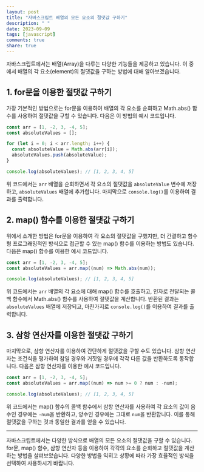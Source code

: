 ```yaml
---
layout: post
title: "자바스크립트 배열의 모든 요소의 절댓값 구하기"
description: " "
date: 2023-09-09
tags: [javascript]
comments: true
share: true
---
```


자바스크립트에서는 배열(Array)을 다루는 다양한 기능들을 제공하고 있습니다. 이 중에서 배열의 각 요소(element)의 절댓값을 구하는 방법에 대해 알아보겠습니다.

## 1. for문을 이용한 절댓값 구하기

가장 기본적인 방법으로는 for문을 이용하여 배열의 각 요소를 순회하고 Math.abs() 함수를 사용하여 절댓값을 구할 수 있습니다. 다음은 이 방법의 예시 코드입니다.

```javascript
const arr = [1, -2, 3, -4, 5];
const absoluteValues = [];

for (let i = 0; i < arr.length; i++) {
  const absoluteValue = Math.abs(arr[i]);
  absoluteValues.push(absoluteValue);
}

console.log(absoluteValues); // [1, 2, 3, 4, 5]
```

위 코드에서는 `arr` 배열을 순회하면서 각 요소의 절댓값을 `absoluteValue` 변수에 저장하고, `absoluteValues` 배열에 추가합니다. 마지막으로 `console.log()`를 이용하여 결과를 출력합니다.

## 2. map() 함수를 이용한 절댓값 구하기

위에서 소개한 방법은 for문을 이용하여 각 요소의 절댓값을 구했지만, 더 간결하고 함수형 프로그래밍적인 방식으로 접근할 수 있는 map() 함수를 이용하는 방법도 있습니다. 다음은 map() 함수를 이용한 예시 코드입니다.

```javascript
const arr = [1, -2, 3, -4, 5];
const absoluteValues = arr.map((num) => Math.abs(num));

console.log(absoluteValues); // [1, 2, 3, 4, 5]
```

위 코드에서는 `arr` 배열의 각 요소에 대해 map() 함수를 호출하고, 인자로 전달되는 콜백 함수에서 Math.abs() 함수를 사용하여 절댓값을 계산합니다. 반환된 결과는 `absoluteValues` 배열에 저장되고, 마찬가지로 `console.log()`를 이용하여 결과를 출력합니다.

## 3. 삼항 연산자를 이용한 절댓값 구하기

마지막으로, 삼항 연산자를 이용하여 간단하게 절댓값을 구할 수도 있습니다. 삼항 연산자는 조건식을 평가하여 참일 경우와 거짓일 경우에 각각 다른 값을 반환하도록 동작합니다. 다음은 삼항 연산자를 이용한 예시 코드입니다.

```javascript
const arr = [1, -2, 3, -4, 5];
const absoluteValues = arr.map((num) => num >= 0 ? num : -num);

console.log(absoluteValues); // [1, 2, 3, 4, 5]
```

위 코드에서는 map() 함수의 콜백 함수에서 삼항 연산자를 사용하여 각 요소의 값이 음수인 경우에는 `-num`을 반환하고, 양수인 경우에는 그대로 `num`을 반환합니다. 이를 통해 절댓값을 구하는 것과 동일한 결과를 얻을 수 있습니다.

---
자바스크립트에서는 다양한 방식으로 배열의 모든 요소의 절댓값을 구할 수 있습니다. for문, map() 함수, 삼항 연산자 등을 이용하여 각각의 요소를 순회하고 절댓값을 계산하는 방법을 살펴보았습니다. 다양한 방법을 익히고 상황에 따라 가장 효율적인 방식을 선택하여 사용하시기 바랍니다.
